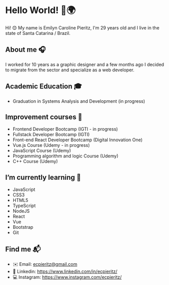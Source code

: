 # Hello World! 👋🌍

Hi! :blush: My name is Emilyn Caroline Pieritz, I'm 29 years old and I live in the state of Santa Catarina / Brazil. 

## About me 🎧
I worked for 10 years as a graphic designer and a few months ago I decided to migrate from the sector and specialize as a web developer.

## Academic Education :mortar_board:
- Graduation in Systems Analysis and Development (in progress)

## Improvement courses :blue_book:
- Frontend Developer Bootcamp (IGTI - in progress)
- Fullstack Developer Bootcamp (IGTI)
- Front-end React Developer Bootcamp (Digital Innovation One)
- Vue.js Course (Udemy - in progress)
- JavaScript Course (Udemy)
- Programming algorithm and logic Course (Udemy)
- C++ Course (Udemy)

## I’m currently learning :floppy_disk:
- JavaScript
- CSS3
- HTML5
- TypeScript
- NodeJS
- React
- Vue
- Bootstrap
- Git 

## Find me :mailbox_with_mail:
- ✉️ Email: ecpieritz@gmail.com
- 💼 Linkedin: https://www.linkedin.com/in/ecpieritz/
- 💻 Instagram: https://www.instagram.com/ecpieritz/
